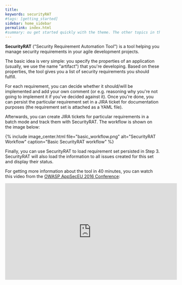 ```yaml
---
title: 
keywords: securityRAT
#tags: [getting_started]
sidebar: home_sidebar
permalink: index.html
#summary: ou get started quickly with the theme. The other topics in this help provide additional information and detail about working with other aspects of this theme and Jekyll.
---
```

**SecurityRAT** ("Security Requirement Automation Tool") is a tool helping you manage security requirements in your agile development projects.

The basic idea is very simple: you specify the properties of an application (usually, we use the name "artifact") that you're developing. Based on these properties, the tool gives you a list of security requirements you should fulfill. 

For each requirement, you can decide whether it should/will be implemented and add your own comment (or e.g. reasoning why you're not going to implement it if you've decided against it). Once you're done, you can persist the particular requirement set in a JIRA ticket for documentation purposes (the requirement set is attached as a YAML file). 

Afterwards, you can create JIRA tickets for particular requirements in a batch mode and track them with SecurityRAT. The workflow is shown on the image below:

{% include image_center.html file="basic_workflow.png" alt="SecurityRAT Workflow" caption="Basic SecurityRAT workflow" %}

Finally, you can use SecurityRAT to load requirement set persisted in Step 3. SecurityRAT will also load the information to all issues created for this set and display their status. 

For getting more information about the tool in 40 minutes, you can watch this video from the [OWASP AppSecEU 2016 Conference](https://appseceurope2016.sched.org/event/6XQ5/addressing-security-requirements-in-development-projects):

<center><iframe width="560" height="315" src="https://www.youtube.com/embed/6N__PgMSfYU" frameborder="0" allowfullscreen></iframe></center>
